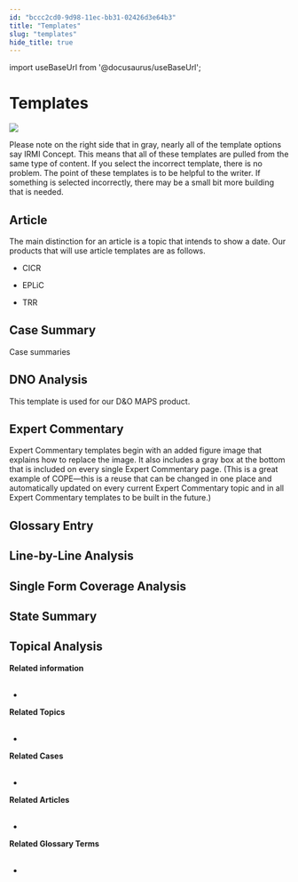 ```yaml
---
id: "bccc2cd0-9d98-11ec-bb31-02426d3e64b3"
title: "Templates"
slug: "templates"
hide_title: true
---
```

import useBaseUrl from '@docusaurus/useBaseUrl';


# <a id="concept-3875" class="anchor_top_offset"/><a id="ariaid-title1" class="anchor_top_offset"/>Templates

<p xmlns="http://www.w3.org/1999/xhtml" className="shortdesc"> </p> 
<p xmlns="http://www.w3.org/1999/xhtml" className="p"><img className="image" src={useBaseUrl("/5439c090-9dc2-11ec-bb31-02426d3e64b3.png")} /></p> 
<p xmlns="http://www.w3.org/1999/xhtml" className="p">Please note on the right side that in gray, nearly all of the template options say IRMI Concept. This means that all of these templates are pulled from the same type of content. If you select the incorrect template, there is no problem. The point of these templates is to be helpful to the writer. If something is selected incorrectly, there may be a small bit more building that is needed.</p> 

## Article

<p xmlns="http://www.w3.org/1999/xhtml" className="p">The main distinction for an article is a topic that intends to show a date. Our products that will use article templates are as follows.</p> 
<ul xmlns="http://www.w3.org/1999/xhtml" className="ul"><li className="li"><p className="p">CICR</p></li><li className="li"><p className="p">EPLiC</p></li><li className="li"><p className="p">TRR</p></li></ul> 

## Case Summary

<p xmlns="http://www.w3.org/1999/xhtml" className="p">Case summaries</p> 

## DNO Analysis

<p xmlns="http://www.w3.org/1999/xhtml" className="p">This template is used for our D&amp;O MAPS product. </p> 

## Expert Commentary

<p xmlns="http://www.w3.org/1999/xhtml" className="p">Expert Commentary templates begin with an added figure image that explains how to replace the image. It also includes a gray box at the bottom that is included on every single Expert Commentary page. (This is a great example of COPE—this is a reuse that can be changed in one place and automatically updated on every current Expert Commentary topic and in all Expert Commentary templates to be built in the future.)</p> 

## Glossary Entry

<p xmlns="http://www.w3.org/1999/xhtml" className="p"> </p> 

## Line-by-Line Analysis

<p xmlns="http://www.w3.org/1999/xhtml" className="p"> </p> 

## Single Form Coverage Analysis

<p xmlns="http://www.w3.org/1999/xhtml" className="p"> </p> 

## State Summary

<p xmlns="http://www.w3.org/1999/xhtml" className="p"> </p> 

## Topical Analysis

<p xmlns="http://www.w3.org/1999/xhtml" className="p"> </p> 
<div>   <nav xmlns="http://www.w3.org/1999/xhtml" role="navigation" className="related-links"><div className="linklist relinfo"><strong>Related information</strong><br /><br /><ul className="linklist"><li className="linklist"><a className="link" /></li></ul></div><div className="linklist Related_Topics"><a className="link"><strong>Related Topics</strong><br /><br /></a><ul className="linklist"><a className="link" /><li className="linklist"><a className="link" /><a className="link" /></li></ul></div><div className="linklist Related_Cases"><a className="link"><strong>Related Cases</strong><br /><br /></a><ul className="linklist"><a className="link" /><li className="linklist"><a className="link" /><a className="link" /></li></ul></div><div className="linklist Related_Articles"><a className="link"><strong>Related Articles</strong><br /><br /></a><ul className="linklist"><a className="link" /><li className="linklist"><a className="link" /><a className="link" /></li></ul></div><div className="linklist Related_Glossary"><a className="link"><strong>Related Glossary Terms</strong><br /><br /></a><ul className="linklist"><a className="link" /><li className="linklist"><a className="link" /><a className="link" /></li></ul></div></nav><a className="link">   </a></div> 

